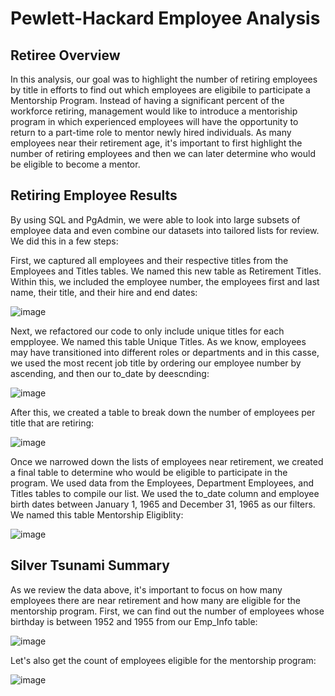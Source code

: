 # Pewlett-Hackard Employee Analysis

## Retiree Overview
In this analysis, our goal was to highlight the number of retiring employees by title in efforts to find out which employees are eligibile to participate a Mentorship Program.
Instead of having a significant percent of the workforce retiring, management would like to introduce a mentoriship program in which experienced employees will have the
opportunity to return to a part-time role to mentor newly hired individuals. As many employees near their retirement age, it's important to first highlight the number of
retiring employees and then we can later determine who would be eligible to become a mentor.

## Retiring Employee Results

By using SQL and PgAdmin, we were able to look into large subsets of employee data and even combine our datasets into tailored lists for review. We did this in a few steps:

First, we captured all employees and their respective titles from the Employees and Titles tables. We named this new table as Retirement Titles. Within this, we included 
the employee number, the employees first and last name, their title, and their hire and end dates:

![image](https://user-images.githubusercontent.com/89496798/143786209-d172d202-e1c5-4908-b8fb-39339a4807ea.png)

Next, we refactored our code to only include unique titles for each empployee. We named this table Unique Titles. As we know, employees may have transitioned into different roles or departments and in this casse,
we used the most recent job title by ordering our employee number by ascending, and then our to_date by deescnding:

![image](https://user-images.githubusercontent.com/89496798/143786316-5620a20e-d47f-4b2d-a04e-85cb4bd4c00c.png)

After this, we created a table to break down the number of employees per title that are retiring:

![image](https://user-images.githubusercontent.com/89496798/143786362-d2957a04-e234-444e-b8e3-c178a49456c5.png)

Once we narrowed down the lists of employees near retirement, we created a final table to determine who would be eligible to participate in the program. We used data from the
Employees, Department Employees, and Titles tables to compile our list. We used the to_date column and employee birth dates between January 1, 1965 and December 31, 1965 as our filters.
We named this table Mentorship Eligiblity:

![image](https://user-images.githubusercontent.com/89496798/143786477-08a0c705-ec0f-4832-af7f-f771c04e250b.png)

## Silver Tsunami Summary
As we review the data above, it's important to focus on how many employees there are near retirement and how many are eligible for the mentorship program. First, we can find out the number of employees whose birthday is between 1952 and 1955 from our Emp_Info table:

![image](https://user-images.githubusercontent.com/89496798/143787396-7bc0ff06-53e7-4940-8a93-8e7f5eb4c42d.png)


Let's also get the count of employees eligible for the mentorship program:

![image](https://user-images.githubusercontent.com/89496798/143787270-e30a7b8d-9e12-4095-8896-9ff0427b3c63.png)
